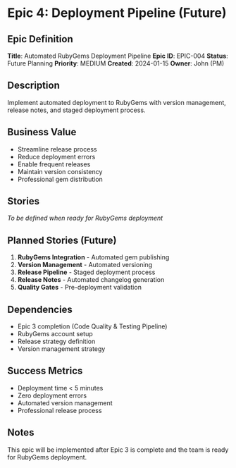 # Epic 4: Deployment Pipeline (Future)

## Epic Definition
**Title**: Automated RubyGems Deployment Pipeline
**Epic ID**: EPIC-004
**Status**: Future Planning
**Priority**: MEDIUM
**Created**: 2024-01-15
**Owner**: John (PM)

## Description
Implement automated deployment to RubyGems with version management, release notes, and staged deployment process.

## Business Value
- Streamline release process
- Reduce deployment errors
- Enable frequent releases
- Maintain version consistency
- Professional gem distribution

## Stories
*To be defined when ready for RubyGems deployment*

## Planned Stories (Future)
1. **RubyGems Integration** - Automated gem publishing
2. **Version Management** - Automated versioning
3. **Release Pipeline** - Staged deployment process
4. **Release Notes** - Automated changelog generation
5. **Quality Gates** - Pre-deployment validation

## Dependencies
- Epic 3 completion (Code Quality & Testing Pipeline)
- RubyGems account setup
- Release strategy definition
- Version management strategy

## Success Metrics
- Deployment time < 5 minutes
- Zero deployment errors
- Automated version management
- Professional release process

## Notes
This epic will be implemented after Epic 3 is complete and the team is ready for RubyGems deployment.
